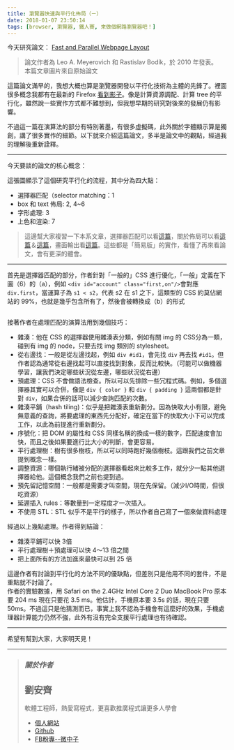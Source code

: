 ```yaml
---
title: 瀏覽器快速與平行化佈局（ㄧ）
date: 2018-01-07 23:50:14
tags: [browser, 瀏覽器, 鐵人賽, 來做個網路瀏覽器吧！]
---
```


                    
&#x4ECA;&#x5929;&#x7814;&#x7A76;&#x8AD6;&#x6587;&#xFF1A; <a href="https://citeseerx.ist.psu.edu/viewdoc/download?doi=10.1.1.207.1244&amp;rep=rep1&amp;type=pdf" target="_blank">Fast and Parallel Webpage Layout</a></p>
<blockquote>
<p>&#x8AD6;&#x6587;&#x4F5C;&#x8005;&#x70BA; Leo A. Meyerovich &#x548C; Rastislav Bod&#xED;k&#xFF0C;&#x65BC; 2010 &#x5E74;&#x767C;&#x8868;&#x3002;<br>
&#x672C;&#x7BC7;&#x6587;&#x7AE0;&#x5716;&#x7247;&#x4F86;&#x81EA;&#x539F;&#x59CB;&#x8AD6;&#x6587;</p>
</blockquote>
<p>&#x9019;&#x7BC7;&#x8AD6;&#x6587;&#x6EFF;&#x65E9;&#x7684;&#xFF0C;&#x6211;&#x60F3;&#x5927;&#x6982;&#x4E5F;&#x7B97;&#x662F;&#x700F;&#x89BD;&#x5668;&#x958B;&#x767C;&#x4EE5;&#x5E73;&#x884C;&#x5316;&#x6280;&#x8853;&#x70BA;&#x4E3B;&#x9AD4;&#x7684;&#x5148;&#x92D2;&#x4E86;&#x3002;&#x88E1;&#x9762;&#x5F88;&#x591A;&#x6982;&#x5FF5;&#x6211;&#x90FD;&#x6709;&#x5728;&#x6700;&#x65B0;&#x7684; Firefox <a href="https://hacks.mozilla.org/2017/11/entering-the-quantum-era-how-firefox-got-fast-again-and-where-its-going-to-get-faster/" target="_blank">&#x770B;&#x5230;&#x5F71;&#x5B50;</a>&#x3002;&#x50CF;&#x662F;&#x8A08;&#x7B97;&#x8CC7;&#x6E90;&#x8ABF;&#x914D;&#x3001;&#x8A08;&#x7B97; tree &#x7684;&#x5E73;&#x884C;&#x5316;&#xFF0C;&#x96D6;&#x7136;&#x8AAA;&#x4E00;&#x4E9B;&#x5BE6;&#x4F5C;&#x65B9;&#x5F0F;&#x90FD;&#x4E0D;&#x96E3;&#x60F3;&#x5230;&#xFF0C;&#x4F46;&#x6211;&#x60F3;&#x65E9;&#x671F;&#x7684;&#x7814;&#x7A76;&#x5C0D;&#x5F8C;&#x4F86;&#x7684;&#x767C;&#x5C55;&#x4ECD;&#x6709;&#x5F71;&#x97FF;&#x3002;</p>
<p>&#x4E0D;&#x904E;&#x9019;&#x4E00;&#x7BC7;&#x5728;&#x6F14;&#x7B97;&#x6CD5;&#x7684;&#x90E8;&#x5206;&#x6709;&#x7279;&#x5225;&#x8457;&#x58A8;&#xFF0C;&#x6709;&#x5F88;&#x591A;&#x865B;&#x64EC;&#x78BC;&#xFF0C;&#x6B64;&#x5916;&#x95DC;&#x65BC;&#x5B57;&#x9AD4;&#x986F;&#x793A;&#x7B97;&#x662F;&#x7368;&#x5275;&#xFF0C;&#x8B1B;&#x4E86;&#x5F88;&#x591A;&#x5BE6;&#x4F5C;&#x7684;&#x7D30;&#x7BC0;&#x3002;&#x4EE5;&#x4E0B;&#x5C31;&#x4F86;&#x4ECB;&#x7D39;&#x9019;&#x7BC7;&#x8AD6;&#x6587;&#xFF0C;&#x591A;&#x534A;&#x662F;&#x8AD6;&#x6587;&#x4E2D;&#x7684;&#x89C0;&#x9EDE;&#xFF0C;&#x7D93;&#x904E;&#x6211;&#x7684;&#x7406;&#x89E3;&#x5F8C;&#x91CD;&#x65B0;&#x8A6E;&#x91CB;&#x3002;</p>
<hr>
<p>&#x4ECA;&#x5929;&#x8981;&#x8AC7;&#x7684;&#x8AD6;&#x6587;&#x7684;&#x6838;&#x5FC3;&#x6982;&#x5FF5;&#xFF1A;<br>
<img src="https://user-images.githubusercontent.com/18013815/34651274-176a264e-f409-11e7-94b5-5f881711e364.png" alt></p>
<p>&#x9019;&#x5F35;&#x5716;&#x986F;&#x793A;&#x4E86;&#x9019;&#x500B;&#x7814;&#x7A76;&#x5E73;&#x884C;&#x5316;&#x7684;&#x6D41;&#x7A0B;&#xFF0C;&#x5176;&#x4E2D;&#x5206;&#x70BA;&#x56DB;&#x5927;&#x9EDE;&#xFF1A;</p>
<ul>
<li>&#x9078;&#x64C7;&#x5668;&#x5339;&#x914D;&#xFF08;selector matching&#xFF1A;1</li>
<li>box &#x548C; text &#x4F48;&#x5C40;: 2, 4~6</li>
<li>&#x5B57;&#x5F62;&#x8655;&#x7406;: 3</li>
<li>&#x4E0A;&#x8272;&#x548C;&#x6E32;&#x67D3;: 7</li>
</ul>
<blockquote>
<p>&#x9019;&#x908A;&#x5E6B;&#x5927;&#x5BB6;&#x8907;&#x7FD2;&#x4E00;&#x4E0B;&#x672C;&#x7CFB;&#x6587;&#x7AE0;&#xFF0C;&#x9078;&#x64C7;&#x5668;&#x5339;&#x914D;&#x53EF;&#x4EE5;&#x770B;<a href="https://ithelp.ithome.com.tw/articles/10192102" target="_blank">&#x9019;&#x7BC7;</a>&#xFF0C;&#x95DC;&#x65BC;&#x4F48;&#x5C40;&#x53EF;&#x4EE5;&#x770B;<a href="https://ithelp.ithome.com.tw/articles/10193108" target="_blank">&#x9019;&#x7BC7;</a>&#xFF06;<a href="https://ithelp.ithome.com.tw/articles/10193340" target="_blank">&#x9019;&#x7BC7;</a>&#xFF0C;&#x756B;&#x9762;&#x8F38;&#x51FA;&#x770B;<a href="https://ithelp.ithome.com.tw/articles/10193573" target="_blank">&#x9019;&#x7BC7;</a>&#x3002;&#x9019;&#x4E9B;&#x90FD;&#x662F;&#x300C;&#x7C21;&#x6613;&#x7248;&#x300D;&#x7684;&#x5BE6;&#x4F5C;&#xFF0C;&#x770B;&#x61C2;&#x4E86;&#x518D;&#x4F86;&#x770B;&#x8AD6;&#x6587;&#xFF0C;&#x6703;&#x6709;&#x66F4;&#x6DF1;&#x7684;&#x9AD4;&#x6703;&#x3002;</p>
</blockquote>
<hr>
<p>&#x9996;&#x5148;&#x662F;&#x9078;&#x64C7;&#x5668;&#x5339;&#x914D;&#x7684;&#x90E8;&#x5206;&#xFF0C;&#x4F5C;&#x8005;&#x91DD;&#x5C0D;&#x300C;&#x4E00;&#x822C;&#x7684;&#x300D;CSS &#x9032;&#x884C;&#x512A;&#x5316;&#xFF0C;&#x300C;&#x4E00;&#x822C;&#x300D;&#x5B9A;&#x7FA9;&#x5728;&#x4E0B;&#x5716;&#xFF08;6&#xFF09;&#x7684;&#xFF08;a&#xFF09;&#xFF0C;&#x4F8B;&#x5982; <code>&lt;div id=&quot;account&quot; class=&quot;first,on&quot;/&gt;</code>&#x6703;&#x5C0D;&#x61C9; <code>div.first</code>&#xFF0C;&#x7576;&#x904B;&#x7B97;&#x5B50;&#x70BA; <code>s1 &lt; s2</code>&#xFF0C;&#x4EE3;&#x8868; s2 &#x5728; s1 &#x4E4B;&#x4E0B;&#xFF0C;&#x9019;&#x985E;&#x578B;&#x7684; CSS &#x7D04;&#x83AB;&#x4F54;&#x7DB2;&#x7AD9;&#x7684; 99%&#xFF0C;&#x4E5F;&#x5C31;&#x662F;&#x5E7E;&#x4E4E;&#x5305;&#x542B;&#x6240;&#x6709;&#x4E86;&#xFF0C;&#x7136;&#x5F8C;&#x6703;&#x88AB;&#x8F49;&#x63DB;&#x6210;&#xFF08;b&#xFF09;&#x7684;&#x5F62;&#x5F0F;</p>
<p><img src="https://user-images.githubusercontent.com/18013815/34651907-3efef794-f412-11e7-861a-a6baefcf98ef.png" alt></p>
<p>&#x63A5;&#x8457;&#x4F5C;&#x8005;&#x5728;&#x8655;&#x7406;&#x5339;&#x914D;&#x7684;&#x6F14;&#x7B97;&#x6CD5;&#x7528;&#x5230;&#x5E7E;&#x500B;&#x6280;&#x5DE7;&#xFF1A;</p>
<ul>
<li>&#x96DC;&#x6E4A;&#xFF1A;&#x4ED6;&#x5728; CSS &#x7684;&#x9078;&#x64C7;&#x5668;&#x4F7F;&#x7528;&#x96DC;&#x6E4A;&#x8868;&#x5206;&#x985E;&#xFF0C;&#x4F8B;&#x5982;&#x6709;&#x95DC; img &#x7684; CSS&#x5206;&#x70BA;&#x4E00;&#x985E;&#xFF0C;&#x78B0;&#x5230;&#x6709; img &#x7684; node&#xFF0C;&#x53EA;&#x8981;&#x53BB;&#x627E; img &#x985E;&#x5225;&#x7684; stylesheet&#x3002;</li>
<li>&#x5F9E;&#x53F3;&#x908A;&#x627E;&#xFF1A;&#x4E00;&#x822C;&#x662F;&#x5F9E;&#x5DE6;&#x908A;&#x627E;&#x8D77;&#xFF0C;&#x4F8B;&#x5982; <code>div #id1</code>&#xFF0C;&#x6703;&#x5148;&#x627E; <code>div</code> &#x518D;&#x53BB;&#x627E; <code>#id1</code>&#x3002;&#x4F46;&#x4F5C;&#x8005;&#x8A8D;&#x70BA;&#x901A;&#x5E38;&#x5F9E;&#x53F3;&#x908A;&#x627E;&#x8D77;&#x53EF;&#x4EE5;&#x76F4;&#x63A5;&#x627E;&#x5230;&#x5C0D;&#x8C61;&#xFF0C;&#x53CD;&#x800C;&#x6BD4;&#x8F03;&#x5FEB;&#x3002;&#xFF08;&#x53EF;&#x80FD;&#x53EF;&#x4EE5;&#x505A;&#x6A5F;&#x5668;&#x5B78;&#x7FD2;&#xFF0C;&#x8B93;&#x6211;&#x5011;&#x6C7A;&#x5B9A;&#x54EA;&#x4E9B;&#x72C0;&#x6CC1;&#x5F9E;&#x5DE6;&#x908A;&#xFF0C;&#x54EA;&#x4E9B;&#x72C0;&#x6CC1;&#x5F9E;&#x53F3;&#x908A;&#xFF09;</li>
<li>&#x9810;&#x8655;&#x7406;&#xFF1A;CSS &#x4E0D;&#x6703;&#x505A;&#x8A9E;&#x6CD5;&#x6AA2;&#x67E5;&#x3002;&#x6240;&#x4EE5;&#x53EF;&#x4EE5;&#x5148;&#x6392;&#x9664;&#x4E00;&#x4E9B;&#x5197;&#x7A0B;&#x5F0F;&#x78BC;&#x3002;&#x4F8B;&#x5982;&#xFF0C;&#x591A;&#x500B;&#x9078;&#x64C7;&#x5668;&#x5176;&#x5BE6;&#x53EF;&#x4EE5;&#x5408;&#x4F75;&#xFF0C;&#x50CF;&#x662F; <code>div { color }</code> &#x548C; <code>div { padding }</code> &#x9019;&#x5169;&#x500B;&#x90FD;&#x662F;&#x91DD;&#x5C0D; <code>div</code>&#xFF0C;&#x5982;&#x679C;&#x5408;&#x4F75;&#x7684;&#x8A71;&#x53EF;&#x4EE5;&#x6E1B;&#x5C11;&#x67E5;&#x8A62;&#x5339;&#x914D;&#x7684;&#x6B21;&#x6578;&#x3002;</li>
<li>&#x96DC;&#x6E4A;&#x5E73;&#x92EA;&#xFF08;hash tiling)&#xFF1A;&#x4F3C;&#x4E4E;&#x662F;&#x628A;&#x96DC;&#x6E4A;&#x8868;&#x91CD;&#x65B0;&#x5283;&#x5206;&#x3002;&#x56E0;&#x70BA;&#x5FEB;&#x53D6;&#x5927;&#x5C0F;&#x6709;&#x9650;&#xFF0C;&#x907F;&#x514D;&#x7121;&#x610F;&#x7FA9;&#x7684;&#x67E5;&#x8A62;&#xFF0C;&#x5C07;&#x8981;&#x8655;&#x7406;&#x7684;&#x6771;&#x897F;&#x5148;&#x5206;&#x914D;&#x597D;&#xFF0C;&#x78BA;&#x5B9A;&#x5728;&#x7576;&#x4E0B;&#x7684;&#x5FEB;&#x53D6;&#x5927;&#x5C0F;&#x4E0B;&#x53EF;&#x4EE5;&#x5B8C;&#x6210;&#x5DE5;&#x4F5C;&#xFF0C;&#x4EE5;&#x6B64;&#x70BA;&#x524D;&#x63D0;&#x9032;&#x884C;&#x91CD;&#x65B0;&#x5283;&#x5206;&#x3002;</li>
<li>&#x5E8F;&#x865F;&#x5316;&#xFF1A;&#x628A; DOM &#x7684;&#x5C6C;&#x6027;&#x548C; CSS &#x540C;&#x6A23;&#x540D;&#x7A31;&#x7684;&#x63DB;&#x6210;&#x4E00;&#x6A23;&#x7684;&#x6578;&#x5B57;&#xFF0C;&#x5339;&#x914D;&#x901F;&#x5EA6;&#x6703;&#x52A0;&#x5FEB;&#xFF0C;&#x800C;&#x4E14;&#x4E4B;&#x5F8C;&#x5982;&#x679C;&#x8981;&#x9032;&#x884C;&#x6BD4;&#x5927;&#x5C0F;&#x7684;&#x5224;&#x65B7;&#xFF0C;&#x6703;&#x66F4;&#x5BB9;&#x6613;&#x3002;</li>
<li>&#x5E73;&#x884C;&#x8655;&#x7406;&#x6A39;&#xFF1A;&#x6A39;&#x6709;&#x5F88;&#x591A;&#x6A39;&#x679D;&#xFF0C;&#x6240;&#x4EE5;&#x53EF;&#x4EE5;&#x540C;&#x6642;&#x8DD1;&#x597D;&#x5E7E;&#x500B;&#x6A39;&#x679D;&#x3002;&#x9019;&#x8DDF;&#x6211;&#x5011;&#x4E4B;&#x524D;&#x6587;&#x7AE0;&#x63D0;&#x5230;&#x6982;&#x5FF5;&#x4E00;&#x6A23;&#x3002;</li>
<li>&#x8ABF;&#x6574;&#x8CC7;&#x6E90;&#xFF1A;&#x54EA;&#x500B;&#x57F7;&#x884C;&#x7DD2;&#x88AB;&#x5206;&#x914D;&#x7684;&#x9078;&#x64C7;&#x5668;&#x770B;&#x8D77;&#x4F86;&#x6BD4;&#x8F03;&#x591A;&#x5DE5;&#x4F5C;&#xFF0C;&#x5C31;&#x5206;&#x5C11;&#x4E00;&#x9EDE;&#x5176;&#x4ED6;&#x9078;&#x64C7;&#x5668;&#x7D66;&#x4ED6;&#x3002;&#x9019;&#x500B;&#x6982;&#x5FF5;&#x6211;&#x5011;&#x4E4B;&#x524D;&#x4E5F;&#x63D0;&#x5230;&#x904E;&#x3002;</li>
<li>&#x9810;&#x5148;&#x7559;&#x8A18;&#x61B6;&#x7A7A;&#x9593;&#xFF1A;&#x4E00;&#x822C;&#x90FD;&#x662F;&#x9700;&#x8981;&#x624D;&#x53EB;&#x7A7A;&#x9593;&#xFF0C;&#x73FE;&#x5728;&#x5148;&#x4FDD;&#x7559;&#x3002;&#xFF08;&#x6E1B;&#x5C11;I/O&#x6642;&#x9593;&#xFF0C;&#x4F46;&#x5F88;&#x5403;&#x8CC7;&#x6E90;&#xFF09;</li>
<li>&#x5EF6;&#x9072;&#x63D2;&#x5165; rules&#xFF1A;&#x7B49;&#x6578;&#x91CF;&#x5230;&#x4E00;&#x5B9A;&#x7A0B;&#x5EA6;&#x624D;&#x4E00;&#x6B21;&#x63D2;&#x5165;&#x3002;</li>
<li>&#x4E0D;&#x4F7F;&#x7528; STL&#xFF1A;STL &#x4F3C;&#x4E4E;&#x4E0D;&#x662F;&#x5E73;&#x884C;&#x7684;&#x6A23;&#x5B50;&#xFF0C;&#x6240;&#x4EE5;&#x4F5C;&#x8005;&#x81EA;&#x5DF1;&#x5BEB;&#x4E86;&#x4E00;&#x500B;&#x4F86;&#x505A;&#x8CC7;&#x6599;&#x8655;&#x7406;</li>
</ul>
<p>&#x7D93;&#x904E;&#x4EE5;&#x4E0A;&#x5E7E;&#x9EDE;&#x8655;&#x7406;&#x3002;&#x4F5C;&#x8005;&#x5F97;&#x5230;&#x7D50;&#x8AD6;&#xFF1A;</p>
<ul>
<li>&#x96DC;&#x6E4A;&#x5E73;&#x92EA;&#x53EF;&#x4EE5;&#x5FEB; 3&#x500D;</li>
<li>&#x5E73;&#x884C;&#x8655;&#x7406;&#x6A39;&#xFF0B;&#x9810;&#x8655;&#x7406;&#x53EF;&#x4EE5;&#x5FEB; 4&#xFF5E;13 &#x500D;&#x4E4B;&#x9593;</li>
<li>&#x628A;&#x4E0A;&#x9762;&#x6240;&#x6709;&#x7684;&#x65B9;&#x6CD5;&#x52A0;&#x9032;&#x4F86;&#x6700;&#x5FEB;&#x53EF;&#x4EE5;&#x5230; 25 &#x500D;</li>
</ul>
<p>&#x9019;&#x908A;&#x4F5C;&#x8005;&#x6709;&#x8A0E;&#x8AD6;&#x5230;&#x5E73;&#x884C;&#x5316;&#x7684;&#x65B9;&#x6CD5;&#x4E0D;&#x540C;&#x7684;&#x512A;&#x7F3A;&#x9EDE;&#xFF0C;&#x4F46;&#x5DEE;&#x5225;&#x53EA;&#x662F;&#x4ED6;&#x7528;&#x4E0D;&#x540C;&#x7684;&#x5957;&#x4EF6;&#xFF0C;&#x4E0D;&#x662F;&#x91CD;&#x9EDE;&#x5C31;&#x4E0D;&#x8A0E;&#x8AD6;&#x4E86;&#x3002;<br>
&#x4F5C;&#x8005;&#x7684;&#x5BE6;&#x9A57;&#x6578;&#x64DA;&#xFF0C;&#x7528; Safari on the 2.4GHz Intel Core 2 Duo MacBook Pro &#x539F;&#x672C;&#x8981; 204 ms &#x73FE;&#x5728;&#x53EA;&#x8981;&#x82B1; 3.5 ms&#x3002;&#x4ED6;&#x4F30;&#x8A08;&#xFF0C;&#x624B;&#x6A5F;&#x539F;&#x672C;&#x8981; 3.5s &#x7684;&#x8A71;&#xFF0C;&#x73FE;&#x5728;&#x53EA;&#x8981; 50ms&#x3002;&#x4E0D;&#x904E;&#x9019;&#x53EA;&#x662F;&#x4ED6;&#x731C;&#x6E2C;&#x800C;&#x5DF2;&#xFF0C;&#x4E8B;&#x5BE6;&#x4E0A;&#x6211;&#x4E0D;&#x8A8D;&#x70BA;&#x624B;&#x6A5F;&#x6703;&#x6709;&#x9019;&#x9EBC;&#x597D;&#x7684;&#x6548;&#x679C;&#xFF0C;&#x624B;&#x6A5F;&#x8655;&#x7406;&#x5668;&#x8A08;&#x7B97;&#x80FD;&#x529B;&#x4ECD;&#x7136;&#x4E0D;&#x5F37;&#xFF0C;&#x6B64;&#x5916;&#x6709;&#x6C92;&#x6709;&#x5B8C;&#x5168;&#x652F;&#x63F4;&#x5E73;&#x884C;&#x8655;&#x7406;&#x4E5F;&#x6709;&#x5F85;&#x78BA;&#x8A8D;&#x3002;</p>
<hr>
<p>&#x5E0C;&#x671B;&#x6709;&#x5E6B;&#x5230;&#x5927;&#x5BB6;&#xFF0C;&#x5927;&#x5BB6;&#x660E;&#x5929;&#x898B;&#xFF01;</p>
<hr>
<blockquote>
<h3><em><strong>&#x95DC;&#x65BC;&#x4F5C;&#x8005;</strong></em></h3>
<h2>&#x5289;&#x5B89;&#x9F4A;</h2>
<p>&#x8EDF;&#x9AD4;&#x5DE5;&#x7A0B;&#x5E2B;&#xFF0C;&#x71B1;&#x611B;&#x5BEB;&#x7A0B;&#x5F0F;&#xFF0C;&#x66F4;&#x559C;&#x6B61;&#x63A8;&#x5EE3;&#x7A0B;&#x5F0F;&#x8B93;&#x66F4;&#x591A;&#x4EBA;&#x5B78;&#x6703;</p>
<ul>
<li>
<a href="https://tigercosmos.github.io" target="_blank">&#x500B;&#x4EBA;&#x7DB2;&#x7AD9;</a>
</li>
<li>
<a href="https://github.com/tigercosmos" target="_blank">Github</a>
</li>
<li>
<a href="https://www.facebook.com/CodingNeutrino/" target="_blank">FB&#x7C89;&#x5C08;--&#x5FAE;&#x4E2D;&#x5B50;</a>
</li>
</ul>
</blockquote>
 <br>
                                                    </div>
                    </div>
                
